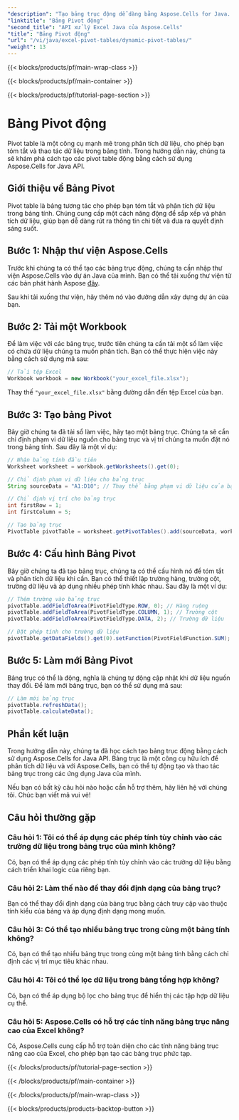 ```yaml
---
"description": "Tạo bảng trục động dễ dàng bằng Aspose.Cells for Java. Phân tích và tóm tắt dữ liệu dễ dàng. Tăng cường khả năng phân tích dữ liệu của bạn."
"linktitle": "Bảng Pivot động"
"second_title": "API xử lý Excel Java của Aspose.Cells"
"title": "Bảng Pivot động"
"url": "/vi/java/excel-pivot-tables/dynamic-pivot-tables/"
"weight": 13
---
```


{{< blocks/products/pf/main-wrap-class >}}

{{< blocks/products/pf/main-container >}}

{{< blocks/products/pf/tutorial-page-section >}}

# Bảng Pivot động


Pivot table là một công cụ mạnh mẽ trong phân tích dữ liệu, cho phép bạn tóm tắt và thao tác dữ liệu trong bảng tính. Trong hướng dẫn này, chúng ta sẽ khám phá cách tạo các pivot table động bằng cách sử dụng Aspose.Cells for Java API.

## Giới thiệu về Bảng Pivot

Pivot table là bảng tương tác cho phép bạn tóm tắt và phân tích dữ liệu trong bảng tính. Chúng cung cấp một cách năng động để sắp xếp và phân tích dữ liệu, giúp bạn dễ dàng rút ra thông tin chi tiết và đưa ra quyết định sáng suốt.

## Bước 1: Nhập thư viện Aspose.Cells

Trước khi chúng ta có thể tạo các bảng trục động, chúng ta cần nhập thư viện Aspose.Cells vào dự án Java của mình. Bạn có thể tải xuống thư viện từ các bản phát hành Aspose [đây](https://releases.aspose.com/cells/java/).

Sau khi tải xuống thư viện, hãy thêm nó vào đường dẫn xây dựng dự án của bạn.

## Bước 2: Tải một Workbook

Để làm việc với các bảng trục, trước tiên chúng ta cần tải một sổ làm việc có chứa dữ liệu chúng ta muốn phân tích. Bạn có thể thực hiện việc này bằng cách sử dụng mã sau:

```java
// Tải tệp Excel
Workbook workbook = new Workbook("your_excel_file.xlsx");
```

Thay thế `"your_excel_file.xlsx"` bằng đường dẫn đến tệp Excel của bạn.

## Bước 3: Tạo bảng Pivot

Bây giờ chúng ta đã tải sổ làm việc, hãy tạo một bảng trục. Chúng ta sẽ cần chỉ định phạm vi dữ liệu nguồn cho bảng trục và vị trí chúng ta muốn đặt nó trong bảng tính. Sau đây là một ví dụ:

```java
// Nhận bảng tính đầu tiên
Worksheet worksheet = workbook.getWorksheets().get(0);

// Chỉ định phạm vi dữ liệu cho bảng trục
String sourceData = "A1:D10"; // Thay thế bằng phạm vi dữ liệu của bạn

// Chỉ định vị trí cho bảng trục
int firstRow = 1;
int firstColumn = 5;

// Tạo bảng trục
PivotTable pivotTable = worksheet.getPivotTables().add(sourceData, worksheet.getCells().get(firstRow, firstColumn), "PivotTable1");
```

## Bước 4: Cấu hình Bảng Pivot

Bây giờ chúng ta đã tạo bảng trục, chúng ta có thể cấu hình nó để tóm tắt và phân tích dữ liệu khi cần. Bạn có thể thiết lập trường hàng, trường cột, trường dữ liệu và áp dụng nhiều phép tính khác nhau. Sau đây là một ví dụ:

```java
// Thêm trường vào bảng trục
pivotTable.addFieldToArea(PivotFieldType.ROW, 0); // Hàng ruộng
pivotTable.addFieldToArea(PivotFieldType.COLUMN, 1); // Trường cột
pivotTable.addFieldToArea(PivotFieldType.DATA, 2); // Trường dữ liệu

// Đặt phép tính cho trường dữ liệu
pivotTable.getDataFields().get(0).setFunction(PivotFieldFunction.SUM);
```

## Bước 5: Làm mới Bảng Pivot

Bảng trục có thể là động, nghĩa là chúng tự động cập nhật khi dữ liệu nguồn thay đổi. Để làm mới bảng trục, bạn có thể sử dụng mã sau:

```java
// Làm mới bảng trục
pivotTable.refreshData();
pivotTable.calculateData();
```

## Phần kết luận

Trong hướng dẫn này, chúng ta đã học cách tạo bảng trục động bằng cách sử dụng Aspose.Cells for Java API. Bảng trục là một công cụ hữu ích để phân tích dữ liệu và với Aspose.Cells, bạn có thể tự động tạo và thao tác bảng trục trong các ứng dụng Java của mình.

Nếu bạn có bất kỳ câu hỏi nào hoặc cần hỗ trợ thêm, hãy liên hệ với chúng tôi. Chúc bạn viết mã vui vẻ!

## Câu hỏi thường gặp

### Câu hỏi 1: Tôi có thể áp dụng các phép tính tùy chỉnh vào các trường dữ liệu trong bảng trục của mình không?

Có, bạn có thể áp dụng các phép tính tùy chỉnh vào các trường dữ liệu bằng cách triển khai logic của riêng bạn.

### Câu hỏi 2: Làm thế nào để thay đổi định dạng của bảng trục?

Bạn có thể thay đổi định dạng của bảng trục bằng cách truy cập vào thuộc tính kiểu của bảng và áp dụng định dạng mong muốn.

### Câu hỏi 3: Có thể tạo nhiều bảng trục trong cùng một bảng tính không?

Có, bạn có thể tạo nhiều bảng trục trong cùng một bảng tính bằng cách chỉ định các vị trí mục tiêu khác nhau.

### Câu hỏi 4: Tôi có thể lọc dữ liệu trong bảng tổng hợp không?

Có, bạn có thể áp dụng bộ lọc cho bảng trục để hiển thị các tập hợp dữ liệu cụ thể.

### Câu hỏi 5: Aspose.Cells có hỗ trợ các tính năng bảng trục nâng cao của Excel không?

Có, Aspose.Cells cung cấp hỗ trợ toàn diện cho các tính năng bảng trục nâng cao của Excel, cho phép bạn tạo các bảng trục phức tạp.

{{< /blocks/products/pf/tutorial-page-section >}}

{{< /blocks/products/pf/main-container >}}

{{< /blocks/products/pf/main-wrap-class >}}

{{< blocks/products/products-backtop-button >}}